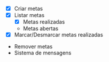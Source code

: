 - [x] Criar metas
- [x] Listar metas
    - [x] Metas realizadas 
    - Metas abertas
- [x] Marcar/Desmarcar metas realizadas
- Remover metas
- Sistema de mensagens